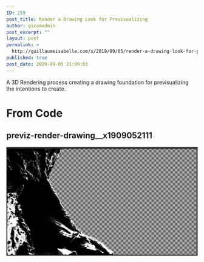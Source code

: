 ```yaml
---
ID: 259
post_title: Render a Drawing Look for Previsualizing
author: gicomadmin
post_excerpt: ""
layout: post
permalink: >
  http://guillaumeisabelle.com/x/2019/09/05/render-a-drawing-look-for-previsualizing/
published: true
post_date: 2019-09-05 21:09:03
---
```

<!-- wp:paragraph -->
<p>A 3D Rendering process creating a drawing foundation for previsualizing the intentions to create.</p>
<p></p>
<!-- /wp:paragraph -->

# From Code

## previz-render-drawing__x1909052111
![](./img/previz-render-drawing__x1909052111.png)
